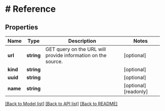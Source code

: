 # # Reference

## Properties

Name | Type | Description | Notes
------------ | ------------- | ------------- | -------------
**url** | **string** | GET query on the URL will provide information on the source. | [optional]
**kind** | **string** |  | [optional]
**uuid** | **string** |  | [optional]
**name** | **string** |  | [optional] [readonly]

[[Back to Model list]](../../README.md#models) [[Back to API list]](../../README.md#endpoints) [[Back to README]](../../README.md)
